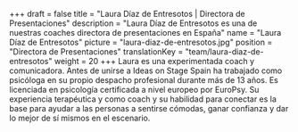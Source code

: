 +++
draft			= false
title			= "Laura Díaz de Entresotos | Directora de Presentaciones"
description		= "Laura Díaz de Entresotos es una de nuestras coaches directora de presentaciones en España"
name			= "Laura Díaz de Entresotos"
picture			= "laura-diaz-de-entresotos.jpg"
position 		= "Directora de Presentaciones"
translationKey	= "team/laura-diaz-de-entresotos"
weight			= 20
+++
Laura es una experimentada coach y comunicadora. Antes de unirse a Ideas on Stage Spain ha trabajado como psicóloga en su propio despacho profesional durante más de 13 años. Es licenciada en psicología certificada a nivel europeo por EuroPsy. Su experiencia terapéutica y como coach y su habilidad para conectar es la base para ayudar a las personas a sentirse cómodas, ganar confianza y dar lo mejor de sí mismos en el escenario.